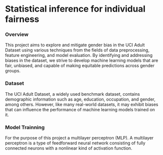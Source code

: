 # Statistical inference for individual fairness

### Overview 
This project aims to explore and mitigate gender bias in the UCI Adult Dataset using various techniques from the fields of data preprocessing, feature engineering, and model evaluation. By identifying and addressing biases in the dataset, we strive to develop machine learning models that are fair, unbiased, and capable of making equitable predictions across gender groups.


### Dataset
The UCI Adult Dataset, a widely used benchmark dataset, contains demographic information such as age, education, occupation, and gender, among others. However, like many real-world datasets, it may exhibit biases that can influence the performance of machine learning models trained on it.


### Model Trainning 
For the purpose of this project a multilayer perceptron (MLP). A multilayer perceptron is a type of feedforward neural network consisting of fully connected neurons with a nonlinear kind of activation function.
